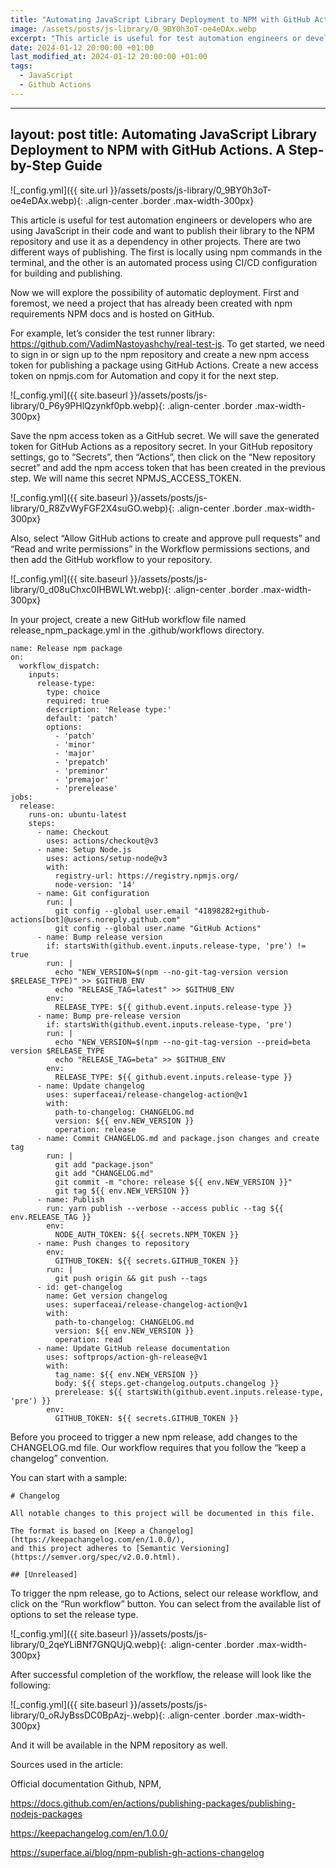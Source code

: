 ```yaml
---
title: "Automating JavaScript Library Deployment to NPM with GitHub Actions. A Step-by-Step Guide"
image: /assets/posts/js-library/0_9BY0h3oT-oe4eDAx.webp
excerpt: "This article is useful for test automation engineers or developers who are using JavaScript in their code and want to publish their library to the NPM repository and use it as a dependency in other projects. There are two different ways of publishing. The first is locally using npm commands in the terminal, and the other is an automated process using CI/CD configuration for building and publishing."
date: 2024-01-12 20:00:00 +01:00
last_modified_at: 2024-01-12 20:00:00 +01:00
tags:
  - JavaScript
  - Github Actions
---
```


---
layout: post
title: Automating JavaScript Library Deployment to NPM with GitHub Actions. A Step-by-Step Guide
---

![_config.yml]({{ site.url }}/assets/posts/js-library/0_9BY0h3oT-oe4eDAx.webp){: .align-center .border .max-width-300px}

This article is useful for test automation engineers or developers who are using JavaScript in their code and want to publish their library to the NPM repository and use it as a dependency in other projects. There are two different ways of publishing. The first is locally using npm commands in the terminal, and the other is an automated process using CI/CD configuration for building and publishing.

Now we will explore the possibility of automatic deployment. First and foremost, we need a project that has already been created with npm requirements NPM docs and is hosted on GitHub.

For example, let’s consider the test runner library: https://github.com/VadimNastoyashchy/real-test-js. To get started, we need to sign in or sign up to the npm repository and create a new npm access token for publishing a package using GitHub Actions. Create a new access token on npmjs.com for Automation and copy it for the next step.

![_config.yml]({{ site.baseurl }}/assets/posts/js-library/0_P6y9PHlQzynkf0pb.webp){: .align-center .border .max-width-300px}

Save the npm access token as a GitHub secret. We will save the generated token for GitHub Actions as a repository secret. In your GitHub repository settings, go to “Secrets”, then “Actions”, then click on the “New repository secret” and add the npm access token that has been created in the previous step. We will name this secret NPMJS_ACCESS_TOKEN.

![_config.yml]({{ site.baseurl }}/assets/posts/js-library/0_R8ZvWyFGF2X4suGO.webp){: .align-center .border .max-width-300px}

Also, select “Allow GitHub actions to create and approve pull requests” and “Read and write permissions” in the Workflow permissions sections, and then add the GitHub workflow to your repository.

![_config.yml]({{ site.baseurl }}/assets/posts/js-library/0_d08uChxc0IHBWLWt.webp){: .align-center .border .max-width-300px}

In your project, create a new GitHub workflow file named release_npm_package.yml in the .github/workflows directory.

```
name: Release npm package
on:
  workflow_dispatch:
    inputs:
      release-type:
        type: choice
        required: true
        description: 'Release type:'
        default: 'patch'
        options:
          - 'patch'
          - 'minor'
          - 'major'
          - 'prepatch'
          - 'preminor'
          - 'premajor'
          - 'prerelease'
jobs:
  release:
    runs-on: ubuntu-latest
    steps:
      - name: Checkout
        uses: actions/checkout@v3
      - name: Setup Node.js
        uses: actions/setup-node@v3
        with:
          registry-url: https://registry.npmjs.org/
          node-version: '14'
      - name: Git configuration
        run: |
          git config --global user.email "41898282+github-actions[bot]@users.noreply.github.com"
          git config --global user.name "GitHub Actions"
      - name: Bump release version
        if: startsWith(github.event.inputs.release-type, 'pre') != true
        run: |
          echo "NEW_VERSION=$(npm --no-git-tag-version version $RELEASE_TYPE)" >> $GITHUB_ENV
          echo "RELEASE_TAG=latest" >> $GITHUB_ENV
        env:
          RELEASE_TYPE: ${{ github.event.inputs.release-type }}
      - name: Bump pre-release version
        if: startsWith(github.event.inputs.release-type, 'pre')
        run: |
          echo "NEW_VERSION=$(npm --no-git-tag-version --preid=beta version $RELEASE_TYPE
          echo "RELEASE_TAG=beta" >> $GITHUB_ENV
        env:
          RELEASE_TYPE: ${{ github.event.inputs.release-type }}
      - name: Update changelog
        uses: superfaceai/release-changelog-action@v1
        with:
          path-to-changelog: CHANGELOG.md
          version: ${{ env.NEW_VERSION }}
          operation: release
      - name: Commit CHANGELOG.md and package.json changes and create tag
        run: |
          git add "package.json"
          git add "CHANGELOG.md"
          git commit -m "chore: release ${{ env.NEW_VERSION }}"
          git tag ${{ env.NEW_VERSION }}
      - name: Publish
        run: yarn publish --verbose --access public --tag ${{ env.RELEASE_TAG }}
        env:
          NODE_AUTH_TOKEN: ${{ secrets.NPM_TOKEN }}
      - name: Push changes to repository
        env:
          GITHUB_TOKEN: ${{ secrets.GITHUB_TOKEN }}
        run: |
          git push origin && git push --tags
      - id: get-changelog
        name: Get version changelog
        uses: superfaceai/release-changelog-action@v1
        with:
          path-to-changelog: CHANGELOG.md
          version: ${{ env.NEW_VERSION }}
          operation: read
      - name: Update GitHub release documentation
        uses: softprops/action-gh-release@v1
        with:
          tag_name: ${{ env.NEW_VERSION }}
          body: ${{ steps.get-changelog.outputs.changelog }}
          prerelease: ${{ startsWith(github.event.inputs.release-type, 'pre') }}
        env:
          GITHUB_TOKEN: ${{ secrets.GITHUB_TOKEN }}
```

Before you proceed to trigger a new npm release, add changes to the CHANGELOG.md file. Our workflow requires that you follow the “keep a changelog” convention.

You can start with a sample:

```
# Changelog

All notable changes to this project will be documented in this file.

The format is based on [Keep a Changelog](https://keepachangelog.com/en/1.0.0/),
and this project adheres to [Semantic Versioning](https://semver.org/spec/v2.0.0.html).

## [Unreleased]

```

To trigger the npm release, go to Actions, select our release workflow, and click on the “Run workflow” button. You can select from the available list of options to set the release type.

![_config.yml]({{ site.baseurl }}/assets/posts/js-library/0_2qeYLiBNf7GNQUjQ.webp){: .align-center .border .max-width-300px}

After successful completion of the workflow, the release will look like the following:

![_config.yml]({{ site.baseurl }}/assets/posts/js-library/0_oRJyBssDC0BpAzj-.webp){: .align-center .border .max-width-300px}

And it will be available in the NPM repository as well.

Sources used in the article:

Official documentation Github, NPM,

https://docs.github.com/en/actions/publishing-packages/publishing-nodejs-packages

https://keepachangelog.com/en/1.0.0/

https://superface.ai/blog/npm-publish-gh-actions-changelog